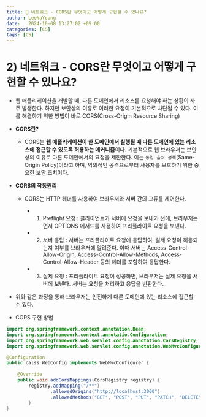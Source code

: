 ```yaml
---
title: 💛 네트워크 - CORS란 무엇이고 어떻게 구현할 수 있나요?
author: LeeNaYoung
date:   2024-10-08 13:27:02 +09:00
categories: [CS]
tags: [CS]
---
```


# 2) 네트워크 - CORS란 무엇이고 어떻게 구현할 수 있나요?

- 웹 애플리케이션을 개발할 때, 다른 도메인에서 리소스를 요청해야 하는 상황이 자주 발생한다. 하지만 보안상의 이유로 이러한 요청이 기본적으로 차단될 수 있다. 이를 해결하기 위한 방법이 바로 CORS(Cross-Origin Resource Sharing)

- **CORS란?**

	- CORS는 **웹 애플리케이션이 한 도메인에서 실행될 때 다른 도메인에 있는 리소스에 접근할 수 있도록 허용하는 메커니즘**이다. 기본적으로 웹 브라우저는 보안상의 이유로 다른 도메인에서의 요청을 제한한다. 이는 `동일 출처 정책`(Same-Origin Policy)이라고 하며, 악의적인 공격으로부터 사용자를 보호하기 위한 중요한 보안 조치이다.

- **CORS의 작동원리**

	- CORS는 HTTP 헤더를 사용하여 브라우저와 서버 간의 교류를 제어한다. 

		- 1. Preflight 요청 : 클라이언트가 서버에 요청을 보내기 전에, 브라우저는 먼저 OPTIONS 메서드를 사용하여 프리플라이트 요청을 보낸다.
		- 2. 서버 응답 : 서버는 프리플라이트 요청에 응답하여, 실제 요청이 허용되는지 여부를 브라우저에 알려준다. 이때 서버는 Access-Control-Allow-Origin, Access-Control-Allow-Methods, Access-Control-Allow-Header 등의 헤더를 포함하여 응답한다.

		- 3. 실제 요청 : 프리플라이트 요청이 성공하면, 브라우저는 실제 요청을 서버에 보낸다. 서버는 요청을 처리하고 응답을 반환한다.

- 위와 같은 과정을 통해 브라우저는 안전하게 다른 도메인에 있는 리소스에 접근할 수 있다.


- CORS 구현 방법

```java
import org.springframework.context.annotation.Bean;
import org.springframework.context.annotatio.Configuration;
import org.springframework.web.servlet.config.annotation.CorsRegistry;
import org.springframework.web.servlet.config.annotation.WebMvcConfigurer;

@Configuration
public calss WebConfig implements WebMvcConfigurer {
	
	@Override
	public void addCorsMappings(CorsRegistry registry) {
		registry.addMapping("/**")
				.allowedOrigins("http://localhost:3000")
				.allowedMethods("GET", "POST", "PUT", "PATCH", "DELETE", "OPTIONS");
		}
}	
```